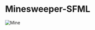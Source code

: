 # Minesweeper-SFML


![Mine](https://user-images.githubusercontent.com/127239018/223555731-8182120e-0cdc-45e1-911e-6dcbb364873d.gif)
